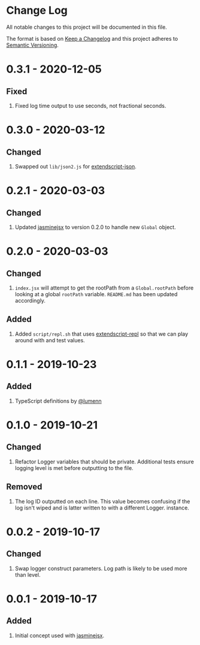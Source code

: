 # Change Log
All notable changes to this project will be documented in this file.
 
The format is based on [Keep a Changelog](http://keepachangelog.com/) and this project adheres to [Semantic Versioning](http://semver.org/).

# 0.3.1 - 2020-12-05

## Fixed

1. Fixed log time output to use seconds, not fractional seconds. 

# 0.3.0 - 2020-03-12

## Changed

1. Swapped out `lib/json2.js` for [extendscript-json](https://github.com/theasci/extendscript-json).

# 0.2.1 - 2020-03-03

## Changed

1. Updated [jasminejsx](https://github.com/theasci/jasminejsx) to version 0.2.0 to handle new `Global` object.

# 0.2.0 - 2020-03-03

## Changed

1. `index.jsx` will attempt to get the rootPath from a `Global.rootPath` before looking at a global `rootPath` variable. `README.md` has been updated accordingly.

## Added

1. Added `script/repl.sh` that uses [extendscript-repl](https://github.com/theasci/extendscript-repl) so that we can play around with and test values.

# 0.1.1 - 2019-10-23

## Added

1. TypeScript definitions by [@lumenn](https://github.com/lumenn)

# 0.1.0 - 2019-10-21

## Changed

1. Refactor Logger variables that should be private. Additional tests ensure logging level is met before outputting to the file.

## Removed

1. The log ID outputted on each line. This value becomes confusing if the log isn't wiped and is latter written to with a different Logger. instance.

# 0.0.2 - 2019-10-17

## Changed
1. Swap logger construct parameters. Log path is likely to be used more than level.

# 0.0.1 - 2019-10-17

## Added
1. Initial concept used with [jasminejsx](https://github.com/theasci/jasminejsx).

